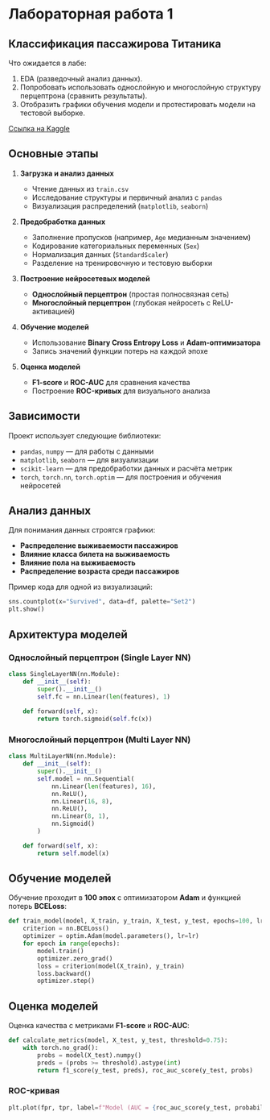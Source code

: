 # Лабораторная работа 1

## Классификация пассажирова Титаника

Что ожидается в лабе:
1. EDA (разведочный анализ данных).
2. Попробовать использовать однослойную и многослойную структуру перцептрона (сравнить результаты).
3. Отобразить графики обучения модели и протестировать модели на тестовой выборке.

[Ссылка на Kaggle](https://www.kaggle.com/c/titanic/overview)

## Основные этапы

1. **Загрузка и анализ данных**  
   - Чтение данных из `train.csv`
   - Исследование структуры и первичный анализ с `pandas`
   - Визуализация распределений (`matplotlib`, `seaborn`)

2. **Предобработка данных**  
   - Заполнение пропусков (например, `Age` медианным значением)
   - Кодирование категориальных переменных (`Sex`)
   - Нормализация данных (`StandardScaler`)
   - Разделение на тренировочную и тестовую выборки

3. **Построение нейросетевых моделей**  
   - **Однослойный перцептрон** (простая полносвязная сеть)
   - **Многослойный перцептрон** (глубокая нейросеть с ReLU-активацией)

4. **Обучение моделей**  
   - Использование **Binary Cross Entropy Loss** и **Adam-оптимизатора**
   - Запись значений функции потерь на каждой эпохе

5. **Оценка моделей**  
   - **F1-score** и **ROC-AUC** для сравнения качества
   - Построение **ROC-кривых** для визуального анализа

## Зависимости

Проект использует следующие библиотеки:

- `pandas`, `numpy` — для работы с данными
- `matplotlib`, `seaborn` — для визуализации
- `scikit-learn` — для предобработки данных и расчёта метрик
- `torch`, `torch.nn`, `torch.optim` — для построения и обучения нейросетей

## Анализ данных

Для понимания данных строятся графики:

- **Распределение выживаемости пассажиров**
- **Влияние класса билета на выживаемость**
- **Влияние пола на выживаемость**
- **Распределение возраста среди пассажиров**

Пример кода для одной из визуализаций:

```python
sns.countplot(x="Survived", data=df, palette="Set2")
plt.show()
```

## Архитектура моделей

### Однослойный перцептрон (Single Layer NN)

```python
class SingleLayerNN(nn.Module):
    def __init__(self):
        super().__init__()
        self.fc = nn.Linear(len(features), 1)
    
    def forward(self, x):
        return torch.sigmoid(self.fc(x))
```

### Многослойный перцептрон (Multi Layer NN)

```python
class MultiLayerNN(nn.Module):
    def __init__(self):
        super().__init__()
        self.model = nn.Sequential(
            nn.Linear(len(features), 16),
            nn.ReLU(),
            nn.Linear(16, 8),
            nn.ReLU(),
            nn.Linear(8, 1),
            nn.Sigmoid()
        )

    def forward(self, x):
        return self.model(x)
```

## Обучение моделей

Обучение проходит в **100 эпох** с оптимизатором **Adam** и функцией потерь **BCELoss**:

```python
def train_model(model, X_train, y_train, X_test, y_test, epochs=100, lr=0.01):
    criterion = nn.BCELoss()
    optimizer = optim.Adam(model.parameters(), lr=lr)
    for epoch in range(epochs):
        model.train()
        optimizer.zero_grad()
        loss = criterion(model(X_train), y_train)
        loss.backward()
        optimizer.step()
```

## Оценка моделей

Оценка качества с метриками **F1-score** и **ROC-AUC**:

```python
def calculate_metrics(model, X_test, y_test, threshold=0.75):
    with torch.no_grad():
        probs = model(X_test).numpy()
        preds = (probs >= threshold).astype(int)
        return f1_score(y_test, preds), roc_auc_score(y_test, probs)
```

### ROC-кривая

```python
plt.plot(fpr, tpr, label=f"Model (AUC = {roc_auc_score(y_test, probabilities):.4f})")
```
